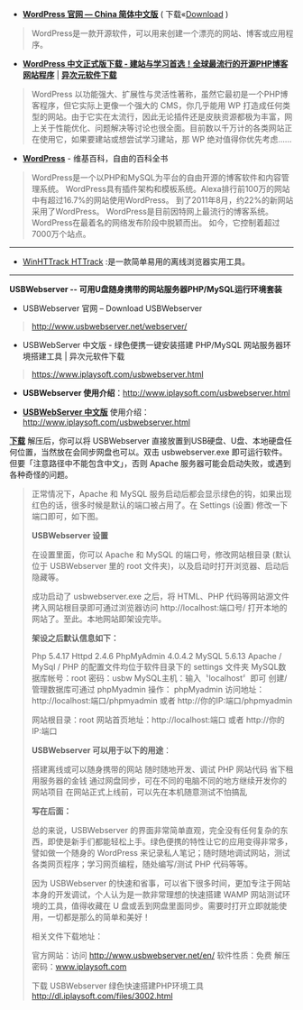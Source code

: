 

- [**WordPress 官网 —  China 简体中文版**](https://cn.wordpress.org/)  ( 下载«[Download](https://cn.wordpress.org/download/) )
> WordPress是一款开源软件，可以用来创建一个漂亮的网站、博客或应用程序。

- [**WordPress 中文正式版下载 - 建站与学习首选！全球最流行的开源PHP博客网站程序**](https://www.iplaysoft.com/wordpress.html) | [**异次元软件下载**](https://www.iplaysoft.com/)
> WordPress 以功能强大、扩展性与灵活性著称，虽然它最初是一个PHP博客程序，但它实际上更像一个强大的 CMS，你几乎能用 WP 打造成任何类型的网站。由于它实在太流行，因此无论插件还是皮肤资源都极为丰富，网上关于性能优化、问题解决等讨论也很全面。目前数以千万计的各类网站正在使用它，如果要建站或想尝试学习建站，那 WP 绝对值得你优先考虑……

- [**WordPress**](https://zh.wikipedia.org/wiki/WordPress) - 维基百科，自由的百科全书
> 
> 
> WordPress是一个以PHP和MySQL为平台的自由开源的博客软件和内容管理系统。
> WordPress具有插件架构和模板系统。Alexa排行前100万的网站中有超过16.7%的网站使用WordPress。
> 到了2011年8月，约22%的新网站采用了WordPress。
> WordPress是目前因特网上最流行的博客系统。
> WordPress在最着名的网络发布阶段中脱颖而出。
> 如今，它控制着超过7000万个站点。
> 

----------------------------------------------------------

- [WinHTTrack HTTrack](https://github.com/taoste/Hello-World/blob/master/Tools/WebServer%20Tools/httrack-3.46.1.exe?raw=true) :是一款简单易用的离线浏览器实用工具。

------------------------------------

**USBWebserver -- 可用U盘随身携带的网站服务器PHP/MySQL运行环境套装**


- USBWebserver 官网 – Download USBWebserver
> http://www.usbwebserver.net/webserver/

- USBWebServer 中文版 - 绿色便携一键安装搭建 PHP/MySQL 网站服务器环境搭建工具 | 异次元软件下载
> https://www.iplaysoft.com/usbwebserver.html

- **USBWebserver 使用介绍**：http://www.iplaysoft.com/usbwebserver.html

- [**USBWebServer 中文版**](https://github.com/taoste/Hello-World/blob/master/Tools/WebServer%20Tools/USBWebserver%20v8.6.zip?raw=true) 使用介绍：http://www.iplaysoft.com/usbwebserver.html

[**下载**](https://github.com/taoste/Hello-World/blob/master/Tools/WebServer%20Tools/USBWebserver%20v8.6.zip?raw=true) 解压后，你可以将 USBWebserver 直接放置到USB硬盘、U盘、本地硬盘任何位置，当然放在会同步网盘也可以。双击 usbwebserver.exe 即可运行软件。但要「注意路径中不能包含中文」，否则 Apache 服务器可能会启动失败，或遇到各种奇怪的问题。
> 
> 正常情况下，Apache 和 MySQL 服务启动后都会显示绿色的钩，如果出现红色的话，很多时候是默认的端口被占用了。在 Settings (设置) 修改一下端口即可，如下图。
> 
> **USBWebserver 设置**
> 
> 在设置里面，你可以 Apache 和 MySQL 的端口号，修改网站根目录 (默认位于 USBWebserver 里的 root 文件夹)，以及启动时打开浏览器、启动后隐藏等。
> 
> 成功启动了 usbwebserver.exe 之后，将 HTML、PHP 代码等网站源文件拷入网站根目录即可通过浏览器访问 http://localhost:端口号/ 打开本地的网站了。至此。本地网站即架设完毕。
> 
> **架设之后默认信息如下：**
> 
> Php 5.4.17
> Httpd 2.4.6
> PhpMyAdmin 4.0.4.2
> MySQL 5.6.13
> Apache / MySql / PHP 的配置文件均位于软件目录下的 settings 文件夹
> MySQL数据库帐号：root 密码：usbw
> MySQL主机：输入〝localhost〞即可
> 创建/管理数据库可通过 phpMyadmin 操作：
> phpMyadmin 访问地址： http://localhost:端口/phpmyadmin 或者 http://你的IP:端口/phpmyadmin
> 
> 网站根目录：root
> 网站首页地址：http://localhost:端口 或者 http://你的IP:端口
> 
> **USBWebserver 可以用于以下的用途**：
> 
> 搭建离线或可以随身携带的网站
> 随时随地开发、调试 PHP 网站代码
> 省下租用服务器的金钱
> 通过网盘同步，可在不同的电脑不同的地方继续开发你的网站项目
> 在网站正式上线前，可以先在本机随意测试不怕搞乱
> 
> **写在后面：**
> 
> 总的来说，USBWebserver 的界面非常简单直观，完全没有任何复杂的东西，即使是新手们都能轻松上手。绿色便携的特性让它的应用变得非常多，譬如做一个随身的 WordPress 来记录私人笔记；随时随地调试网站，测试各类网页程序；学习网页编程，随处编写/测试 PHP 代码等等。
> 
> 因为  USBWebserver 的快速和省事，可以省下很多时间，更加专注于网站本身的开发调试，个人认为是一款非常理想的快速搭建 WAMP 网站测试环境的工具，值得收藏在 U 盘或丢到网盘里面同步。需要时打开立即就能使用，一切都是那么的简单和美好！
> 
> 相关文件下载地址：
> 
> 官方网站：访问 http://www.usbwebserver.net/en/
> 软件性质：免费
> 解压密码：www.iplaysoft.com
> 
> 下载 USBWebserver 绿色快速搭建PHP环境工具 http://dl.iplaysoft.com/files/3002.html
> 
